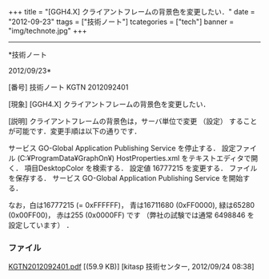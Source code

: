 ﻿+++
title = "[GGH4.X] クライアントフレームの背景色を変更したい．"
date = "2012-09-23"
ttags = ["技術ノート"]
tcategories = ["tech"]
banner = "img/technote.jpg"
+++

-----------------------------------------------------------------------------------------------------------------------------

*技術ノート

2012/09/23*


[番号]
技術ノート KGTN 2012092401

[現象]
[GGH4.X] クライアントフレームの背景色を変更したい．

[説明]
クライアントフレームの背景色は，サーバ単位で変更 （設定）
することが可能です．変更手順は以下の通りです．

サービス GO-Global Application Publishing Service を停止する．
設定ファイル (C:¥ProgramData¥GraphOn¥) HostProperties.xml
をテキストエディタで開く．
項目DesktopColor を検索する．
設定値 <value>16777215</value> を変更する．
ファイルを保存する．
サービス GO-Global Application Publishing Service を開始する．

なお，白は16777215 (= 0xFFFFFF)， 青は16711680 (0xFF0000), 緑は65280
(0x00FF00)， 赤は255 (0x0000FF) です （弊社の試験では通常 6498846
を設定しています） ．


### ファイル

 
 


[KGTN2012092401.pdf](http://techreport.kitasp.net/attachments/download/1002/KGTN2012092401.pdf)
 [(59.9 KB)] [kitasp 技術センター, 2012/09/24
08:38]


 


 

